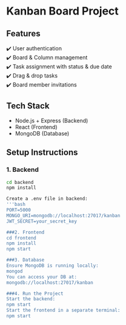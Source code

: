 # Kanban Board Project

## Features
✔️ User authentication  
✔️ Board & Column management  
✔️ Task assignment with status & due date  
✔️ Drag & drop tasks  
✔️ Board member invitations  

## Tech Stack
- Node.js + Express (Backend)
- React (Frontend)
- MongoDB (Database)

## Setup Instructions

### 1. Backend
```bash
cd backend
npm install

Create a .env file in backend:
'''bash
PORT=5000
MONGO_URI=mongodb://localhost:27017/kanban
JWT_SECRET=your_secret_key

###2. Frontend
cd frontend
npm install
npm start

###3. Database
Ensure MongoDB is running locally:
mongod
You can access your DB at:
mongodb://localhost:27017/kanban

###4. Run the Project
Start the backend:
npm start
Start the frontend in a separate terminal:
npm start
